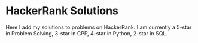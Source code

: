 # HackerRank Solutions

Here I add my solutions to problems on HackerRank.
I am currently a 5-star in Problem Solving, 3-star in CPP, 4-star in Python, 2-star in SQL.
